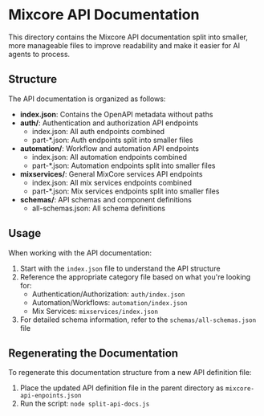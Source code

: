 # Mixcore API Documentation

This directory contains the Mixcore API documentation split into smaller, more manageable files to improve readability and make it easier for AI agents to process.

## Structure

The API documentation is organized as follows:

- **index.json**: Contains the OpenAPI metadata without paths
- **auth/**: Authentication and authorization API endpoints
  - index.json: All auth endpoints combined
  - part-*.json: Auth endpoints split into smaller files
- **automation/**: Workflow and automation API endpoints
  - index.json: All automation endpoints combined
  - part-*.json: Automation endpoints split into smaller files
- **mixservices/**: General MixCore services API endpoints
  - index.json: All mix services endpoints combined
  - part-*.json: Mix services endpoints split into smaller files
- **schemas/**: API schemas and component definitions
  - all-schemas.json: All schema definitions

## Usage

When working with the API documentation:

1. Start with the `index.json` file to understand the API structure
2. Reference the appropriate category file based on what you're looking for:
   - Authentication/Authorization: `auth/index.json`
   - Automation/Workflows: `automation/index.json`
   - Mix Services: `mixservices/index.json`
3. For detailed schema information, refer to the `schemas/all-schemas.json` file

## Regenerating the Documentation

To regenerate this documentation structure from a new API definition file:

1. Place the updated API definition file in the parent directory as `mixcore-api-enpoints.json`
2. Run the script: `node split-api-docs.js` 